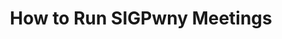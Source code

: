 ---
credit:
- Thomas Quig
featured: false
location: Zoom
recording: ''
slides: recursive.pdf
tags:
- misc
- involvement
time_close: ''
time_start: 2021-04-01T18:00:00.000000-06:00
title: How to Run SIGPwny Meetings
week_number: 9
---